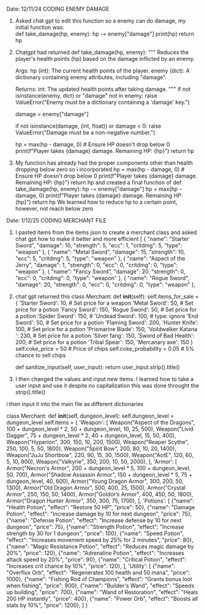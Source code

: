 Date: 12/11/24 CODING ENEMY DAMAGE 
1. Asked chat gpt to edit this function so a enemy can do damage, my initial function was:  
    def take_damage(hp, enemy):
        hp -= enemy["damage"]
        print(hp)
        return hp
2. Chatgpt had returned
def take_damage(hp, enemy):
    """
    Reduces the player's health points (hp) based on the damage inflicted by an enemy.

    Args:
        hp (int): The current health points of the player.
        enemy (dict): A dictionary containing enemy attributes, including "damage".

    Returns:
        int: The updated health points after taking damage.
    """
    if not isinstance(enemy, dict) or "damage" not in enemy:
        raise ValueError("Enemy must be a dictionary containing a 'damage' key.")

    damage = enemy["damage"]

    if not isinstance(damage, (int, float)) or damage < 0:
        raise ValueError("Damage must be a non-negative number.")

    hp = max(hp - damage, 0)  # Ensure HP doesn't drop below 0
    print(f"Player takes {damage} damage. Remaining HP: {hp}")
    return hp
3. My function has already had the proper components other than health dropping below zero so i incorporated
     hp = max(hp - damage, 0)  # Ensure HP doesn't drop below 0
    print(f"Player takes {damage} damage. Remaining HP: {hp}")
    return hp
and created a final function of 
def take_damage(hp, enemy):
    hp -= enemy["damage"]
    hp = max(hp - damage, 0)
    print(f"Player takes {damage} damage. Remaining HP: {hp}")
    return hp
We learned how to reduce hp to a certain point, however, not reach below zero 

Date: 1/12/25 CODING MERCHANT FILE 
1. I pasted items from the items json to create a merchant class and asked chat gpt how to make it better and more efficient 
[
    {
        "name": "Starter Sword",
        "damage": 10,
        "strength": 5,
        "ecc": 1,
        "critdmg": 5,
        "type": "weapon"
    },
    {
        "name": "Metal Sword",
        "damage": 15,
        "strength": 10,
        "ecc": 5,
        "critdmg": 5,
        "type": "weapon"
    },
    {
        "name": "Aspect of the Jerry",
        "damage": 1,
        "strength": 0,
        "ecc": 0,
        "critdmg": 0,
        "type": "weapon"
    },
    {
        "name": "Fancy Sword",
        "damage": 20,
        "strength": 0,
        "ecc": 0,
        "critdmg": 0,
        "type": "weapon"
    },
    {
        "name": "Rogue Sword",
        "damage": 20,
        "strength": 0,
        "ecc": 0,
        "critdmg": 0,
        "type": "weapon"
    },

2. chat gpt returned this 
class Merchant:
    def __init__(self):
        self.items_for_sale = {
            'Starter Sword': 10,  # Set price for a weapon
            'Metal Sword': 50,   # Set price for a potion
            'Fancy Sword': 150,
            'Rogue Sword': 50,   # Set price for a potion
            'Spider Sword': 150,   #
            'Undead Sword': 100,  # type: ignore
            'End Sword': 50,   # Set price for a potion
            'Flaming Sword': 200, 
            'Hunter Knife':  100,   # Set price for a potion
            'Prismarine Blade': 150, 
            'Voildwalker Katana ': 230,   # Set price for a potion
            'Silver fang': 150, 
            'Sword of Bad Health': 200,   # Set price for a potion
            'Tribal Spear': 150, 
            'Mercanary axe': 150 }
        self.coke_price = 50  # Price of chips
        self.coke_probability = 0.05  # 5% chance to sell chips

    def sanitize_input(self, user_input):
        return user_input.strip().title()

3. I then changed the values and input new items. I learned how to take a user input and use it despite no capitalization
this was done throught the strip().title()

i then input it into the main file as different dictionaries 

class Merchant:
    def __init__(self, dungeon_level):
        self.dungeon_level = dungeon_level
        self.items = {
            'Weapon': [
                Weapon("Aspect of the Dragons", 100 + dungeon_level * 2, 50 + dungeon_level, 10, 25, 500),
                Weapon("Livid Dagger", 75 + dungeon_level * 2, 40 + dungeon_level, 15, 50, 400),
                Weapon("Hyperion", 300, 150, 10, 200, 1500),
                Weapon("Reaper Scythe", 250, 100, 5, 50, 1800),
                Weapon("Spirit Bow", 200, 80, 10, 20, 1400),
                Weapon("JuJu Shortbow", 220, 90, 15, 30, 1500),
                Weapon("AotE", 120, 60, 5, 10, 800),
                Weapon("Valkyrie", 350, 200, 10, 50, 2000),
            ],
            'Armor': [
                Armor("Necron's Armor", 200 + dungeon_level * 5, 100 + dungeon_level, 50, 700),
                Armor("Shadow Assassin Armor", 150 + dungeon_level * 5, 75 + dungeon_level, 40, 600),
                Armor("Young Dragon Armor", 300, 200, 50, 1300),
                Armor("Old Dragon Armor", 500, 400, 25, 1500),
                Armor("Crystal Armor", 250, 150, 50, 1400),
                Armor("Goldor’s Armor", 400, 450, 50, 1800),
                Armor("Dragon Hunter Armor", 350, 300, 75, 1700),
            ],
            'Potions': [
                {"name": "Health Potion", "effect": "Restore 50 HP", "price": 50},
                {"name": "Damage Potion", "effect": "Increase damage by 10 for next dungeon", "price": 75},
                {"name": "Defense Potion", "effect": "Increase defense by 10 for next dungeon", "price": 75},
                {"name": "Strength Potion", "effect": "Increase strength by 30 for 1 dungeon", "price": 100},
                {"name": "Speed Potion", "effect": "Increases movement speed by 25% for 2 minutes", "price": 80},
                {"name": "Magic Resistance Potion", "effect": "Reduces magic damage by 20%", "price": 120},
                {"name": "Adrenaline Potion", "effect": "Increases attack speed by 20%", "price": 90},
                {"name": "Critical Potion", "effect": "Increases crit chance by 10%", "price": 120},
            ],
            'Utility': [
                {"name": "Overflux Orb", "effect": "Regenerates 100 health and 50 mana", "price": 1000},
                {"name": "Fishing Rod of Champions", "effect": "Grants bonus loot when fishing", "price": 900},
                {"name": "Builder's Wand", "effect": "Speeds up building", "price": 700},
                {"name": "Wand of Restoration", "effect": "Heals 200 HP instantly", "price": 400},
                {"name": "Power Orb", "effect": "Boosts all stats by 10%", "price": 1200},
            ]
        }
